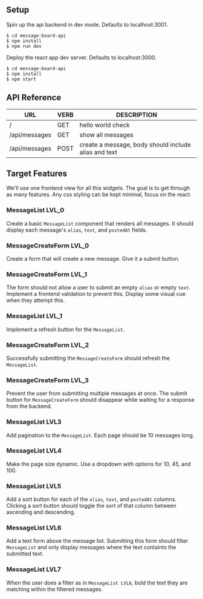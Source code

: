 ## Setup

Spin up the api backend in dev mode. Defaults to localhost:3001.

```
$ cd message-board-api
$ npm install
$ npm run dev
```

Deploy the react app dev server. Defaults to localhost:3000.

```
$ cd message-board-api
$ npm install
$ npm start
```

## API Reference

| URL           | VERB | DESCRIPTION                                           |
|---------------|------|-------------------------------------------------------|
| /             | GET  | hello world check                                     |
| /api/messages | GET  | show all messages                                     |
| /api/messages | POST | create a message, body should include alias and text  |

## Target Features

We'll use one frontend view for all this widgets. The goal is to get through as many features. Any css styling can be kept minimal, focus on the react.

### MessageList LVL_0

Create a basic `MessageList` component that renders all messages. It should display each message's `alias`, `text`, and `postedAt` fields.

### MessageCreateForm LVL_0

Create a form that will create a new message. Give it a submit button.

### MessageCreateForm LVL_1

The form should not allow a user to submit an empty `alias` or empty `text`. Implement a frontend validation to prevent this. Display some visual cue when they attempt this.

### MessageList LVL_1

Implement a refresh button for the `MessageList`.

### MessageCreateForm LVL_2

Successfully submitting the `MessageCreateForm` should refresh the `MessageList`.

###  MessageCreateForm LVL_3

Prevent the user from submitting multiple messages at once. The submit button for `MessageCreateForm` should disappear while waiting for a response from the backend. 

### MessageList LVL3

Add pagination to the `MessageList`. Each page should be 10 messages long.

### MessageList LVL4

Make the page size dynamic. Use a dropdown with options for 10, 45, and 100.

### MessageList LVL5

Add a sort button for each of the `alias`, `text`, and `postedAt` columns. Clicking a sort button should toggle the sort of that column between ascending and descending.

### MessageList LVL6

Add a text form above the message list. Submitting this form should filter `MessageList` and only display messages where the text containts the submitted text.

### MessageList LVL7

When the user does a filter as in `MessageList LVL6`, bold the text they are matching within the filtered messages.